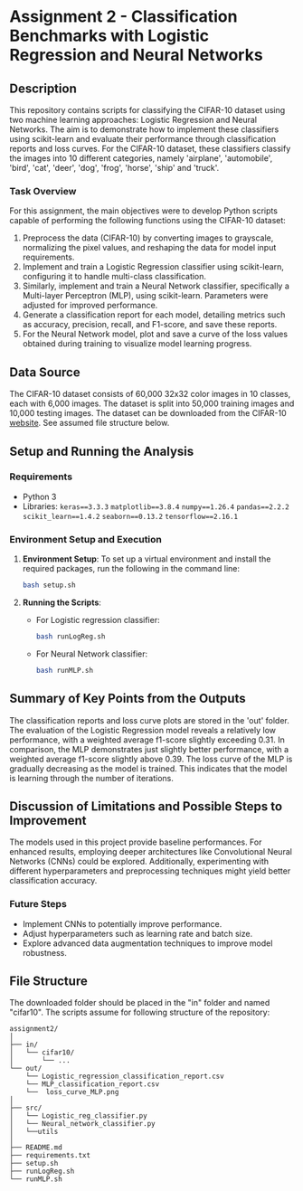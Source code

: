 # Assignment 2 - Classification Benchmarks with Logistic Regression and Neural Networks

## Description

This repository contains scripts for classifying the CIFAR-10 dataset using two machine learning approaches: Logistic Regression and Neural Networks. The aim is to demonstrate how to implement these classifiers using scikit-learn and evaluate their performance through classification reports and loss curves.
For the CIFAR-10 dataset, these classifiers classify the images into 10 different categories, namely 'airplane', 'automobile', 'bird', 'cat', 'deer', 'dog', 'frog', 'horse', 'ship' and 'truck'.


### Task Overview
For this assignment, the main objectives were to develop Python scripts capable of performing the following functions using the CIFAR-10 dataset:

1. Preprocess the data (CIFAR-10) by converting images to grayscale, normalizing the pixel values, and reshaping the data for model input requirements.
2. Implement and train a Logistic Regression classifier using scikit-learn, configuring it to handle multi-class classification.
3. Similarly, implement and train a Neural Network classifier, specifically a Multi-layer Perceptron (MLP), using scikit-learn. Parameters were adjusted for improved performance.
4. Generate a classification report for each model, detailing metrics such as accuracy, precision, recall, and F1-score, and save these reports.
5. For the Neural Network model, plot and save a curve of the loss values obtained during training to visualize model learning progress.


## Data Source

The CIFAR-10 dataset consists of 60,000 32x32 color images in 10 classes, each with 6,000 images. The dataset is split into 50,000 training images and 10,000 testing images. The dataset can be downloaded from the CIFAR-10 [website](https://www.cs.toronto.edu/~kriz/cifar-10-python.tar.gz).
See assumed file structure below. 

## Setup and Running the Analysis

### Requirements

- Python 3
- Libraries: 
`keras==3.3.3`
`matplotlib==3.8.4`
`numpy==1.26.4`
`pandas==2.2.2`
`scikit_learn==1.4.2`
`seaborn==0.13.2`
`tensorflow==2.16.1`


### Environment Setup and Execution

1. **Environment Setup**:
   To set up a virtual environment and install the required packages, run the following in the command line:
   ```bash
   bash setup.sh
   ```

2. **Running the Scripts**:
   - For Logistic regression classifier:
     ```bash
     bash runLogReg.sh
     ```
   - For Neural Network classifier:
     ```bash
     bash runMLP.sh
     ```

## Summary of Key Points from the Outputs

The classification reports and loss curve plots are stored in the 'out' folder. The evaluation of the Logistic Regression model reveals a relatively low performance, with a weighted average f1-score slightly exceeding 0.31. In comparison, the MLP demonstrates just slightly better performance, with a weighted average f1-score slightly above 0.39.
The loss curve of the MLP is gradually decreasing as the model is trained. This indicates that the model is learning through the number of iterations. 

## Discussion of Limitations and Possible Steps to Improvement

The models used in this project provide baseline performances. For enhanced results, employing deeper architectures like Convolutional Neural Networks (CNNs) could be explored. Additionally, experimenting with different hyperparameters and preprocessing techniques might yield better classification accuracy.

### Future Steps

- Implement CNNs to potentially improve performance.
- Adjust hyperparameters such as learning rate and batch size.
- Explore advanced data augmentation techniques to improve model robustness.

## File Structure

The downloaded folder should be placed in the "in" folder and named "cifar10". 
The scripts assume for following structure of the repository:
```
assignment2/
│
├── in/
│   └── cifar10/
│       └── ...
└── out/
    └── Logistic_regression_classification_report.csv 
    └── MLP_classification_report.csv 
    └──  loss_curve_MLP.png
│
├── src/
│   └── Logistic_reg_classifier.py
│   └── Neural_network_classifier.py
│   └──utils
│
├── README.md
├── requirements.txt
├── setup.sh
├── runLogReg.sh
└── runMLP.sh

```
